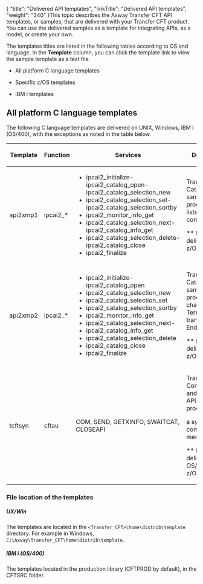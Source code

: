 {
    "title": "Delivered API templates",
    "linkTitle": "Delivered API templates",
    "weight": "340"
}This topic describes the Axway Transfer CFT API templates, or samples, that are delivered with your Transfer CFT product. You can use the delivered samples as a template for integrating APIs, as a model, or create your own.

The templates titles are listed in the following tables according to OS and language. In the **Template** column, you can click the template link to view the sample template as a text file.

-   All platform C language templates
-   Specific z/OS templates
-   IBM i templates

## All platform C language templates

The following C language templates are delivered on UNIX, Windows, IBM i (OS/400), with the exceptions as noted in the table below.

<table data-cellspacing="0">
<thead>
<tr class="header">
<th>Template</th>
<th>Function</th>
<th><p>Services</p></th>
<th>Description</th>
</tr>
</thead>
<tbody>
<tr class="odd">
<td>api2xmp1</td>
<td>ipcai2_*</td>
<td><ul>
<li>ipcai2_initialize-ipcai2_catalog_open-ipcai2_catalog_selection_new</li>
<li>ipcai2_catalog_selection_set-ipcai2_catalog_selection_sortby</li>
<li>ipcai2_monitor_info_get</li>
<li>ipcai2_catalog_selection_next-ipcai2_catalog_info_get</li>
<li>ipcai2_catalog_selection_delete-ipcai2_catalog_close</li>
<li>ipcai2_finalize</li>
</ul></td>
<td><p><span>Transfer CFT</span> Catalog API sample program, which lists all catalog content.</p>
<p>** Not delivered on z/OS (iseries).</p></td>
</tr>
<tr class="even">
<td>api2xmp2</td>
<td>ipcai2_*</td>
<td><ul>
<li>ipcai2_initialize-ipcai2_catalog_open</li>
<li>ipcai2_catalog_selection_new</li>
<li>ipcai2_catalog_selection_set</li>
<li>ipcai2_catalog_selection_sortby</li>
<li>ipcai2_monitor_info_get</li>
<li>ipcai2_catalog_selection_next-</li>
<li>ipcai2_catalog_info_get</li>
<li>ipcai2_catalog_selection_delete</li>
<li>ipcai2_catalog_close</li>
<li>ipcai2_finalize</li>
</ul></td>
<td><p><span>Transfer CFT</span> Catalog API sample program, which changes all Terminated transfers to Ended.</p>
<p>** Not delivered on z/OS (iseries).</p></td>
</tr>
<tr class="odd">
<td>tcftsyn</td>
<td>cftau</td>
<td>COM, SEND, GETXINFO, SWAITCAT, CLOSEAPI</td>
<td><p><span>Transfer CFT</span> Communication and Catalog API sample program using
a synchronous communication media.</p>
<p>** Not delivered on OS/400 or z/OS (iseries).</p></td>
</tr>
</tbody>
</table>

### File location of the templates

##### UX/Win

The templates are located in the `<Transfer_CFT>\home\distrib\template` directory. For example in Windows, `C:\Axway\Transfer_CFT\home\distrib\template`.

##### IBM i (OS/400)

The templates located in the production library (CFTPROD by default), in the CFTSRC folder.
